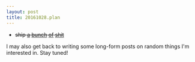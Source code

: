```yaml
---
layout: post
title: 20161028.plan
---
```


* <del>ship [a](https://codereview.chromium.org/2449143002/) [bunch](https://codereview.chromium.org/2453093002/) [of](https://codereview.chromium.org/2449783007/) [shit](https://codereview.chromium.org/2456723004/)</del>

I may also get back to writing some long-form posts on random things I'm interested in. Stay tuned!
